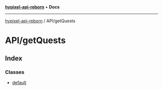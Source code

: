 [**hypixel-api-reborn**](../../README.md) • **Docs**

***

[hypixel-api-reborn](../../modules.md) / API/getQuests

# API/getQuests

## Index

### Classes

- [default](classes/default.md)
